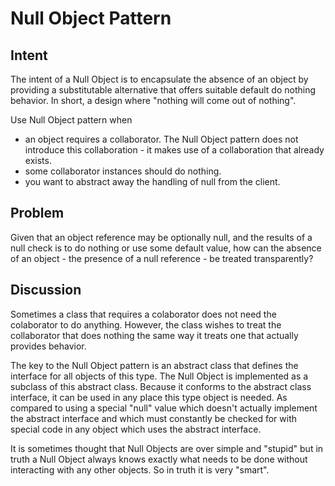 # Null Object Pattern

## Intent

The intent of a Null Object is to encapsulate the absence of an object by providing a substitutable
alternative that offers suitable default do nothing behavior. In short, a design where "nothing will
come out of nothing".

Use Null Object pattern when

- an object requires a collaborator. The Null Object pattern does not introduce this collaboration -
it makes use of a collaboration that already exists.
- some collaborator instances should do nothing.
- you want to abstract away the handling of null from the client.

## Problem

Given that an object reference may be optionally null, and the results of a null check is to do
nothing or use some default value, how can the absence of an object - the presence of a null
reference - be treated transparently?

## Discussion

Sometimes a class that requires a colaborator does not need the colaborator to do anything. However,
the class wishes to treat the collaborator that does nothing the same way it treats one that actually
provides behavior.

The key to the Null Object pattern is an abstract class that defines the interface for all objects
of this type. The Null Object is implemented as a subclass of this abstract class. Because it conforms
to the abstract class interface, it can be used in any place this type object is needed. As compared
to using a special "null" value which doesn't actually implement the abstract interface and which
must constantly be checked for with special code in any object which uses the abstract interface.

It is sometimes thought that Null Objects are over simple and "stupid" but in truth a Null Object
always knows exactly what needs to be done without interacting with any other objects. So in truth
it is very "smart".

